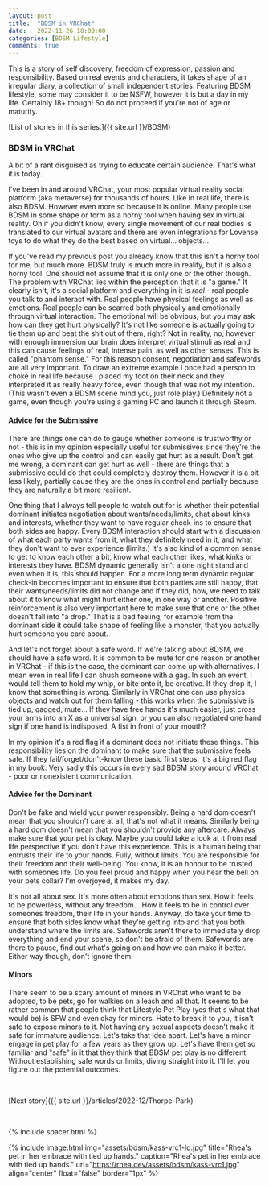```yaml
---
layout: post
title:  "BDSM in VRChat"
date:   2022-11-26 18:00:00
categories: [BDSM Lifestyle]
comments: true
---
```

This is a story of self discovery, freedom of expression, passion and responsibility. Based on real events and characters, it takes shape of an irregular diary, a collection of small independent stories. Featuring BDSM lifestyle, some may consider it to be NSFW, however it is but a day in my life. Certainly 18+ though! So do not proceed if you're not of age or maturity.

[List of stories in this series.]({{ site.url }}/BDSM)

<!--more-->

### BDSM in VRChat

A bit of a rant disguised as trying to educate certain audience. That's what it is today.

I've been in and around VRChat, your most popular virtual reality social platform (aka metaverse) for thousands of hours. Like in real life, there is also BDSM. However even more so because it is online. Many people use BDSM in some shape or form as a horny tool when having sex in virtual reality. Oh if you didn't know, every single movement of our real bodies is translated to our virtual avatars and there are even integrations for Lovense toys to do what they do the best based on virtual... objects...

If you've read my previous post you already know that this isn't a horny tool for me, but much more. BDSM truly is much more in reality, but it is also a horny tool. One should not assume that it is only one or the other though. The problem with VRChat lies within the perception that it is "a game." It clearly isn't, it's a social platform and everything in it is _real_ - real people you talk to and interact with. Real people have physical feelings as well as emotions. Real people can be scarred both physically and emotionally through virtual interaction. The emotional will be obvious, but you may ask how can they get hurt physically? It's not like someone is actually going to tie them up and beat the shit out of them, right? Not in reality, no, however with enough immersion our brain does interpret virtual stimuli as real and this can cause feelings of real, intense pain, as well as other senses. This is called "phantom sense." For this reason consent, negotiation and safewords are all very important. To draw an extreme example I once had a person to choke in real life because I placed my foot on their neck and they interpreted it as really heavy force, even though that was not my intention. (This wasn't even a BDSM scene mind you, just role play.) Definitely not a game, even though you're using a gaming PC and launch it through Steam.

#### Advice for the Submissive

There are things one can do to gauge whether someone is trustworthy or not - this is in my opinion especially useful for submissives since they're the ones who give up the control and can easily get hurt as a result. Don't get me wrong, a dominant can get hurt as well - there are things that a submissive could do that could completely destroy them. However it is a bit less likely, partially cause they are the ones in control and partially because they are naturally a bit more resilient.

One thing that I always tell people to watch out for is whether their potential dominant initiates negotiation about wants/needs/limits, chat about kinks and interests, whether they want to have regular check-ins to ensure that both sides are happy. Every BDSM interaction should start with a discussion of what each party wants from it, what they definitely need in it, and what they don't want to ever experience (limits.) It's also kind of a common sense to get to know each other a bit, know what each other likes, what kinks or interests they have. BDSM dynamic generally isn't a one night stand and even when it is, this should happen. For a more long term dynamic regular check-in becomes important to ensure that both parties are still happy, that their wants/needs/limits did not change and if they did, how, we need to talk about it to know what might hurt either one, in one way or another. Positive reinforcement is also very important here to make sure that one or the other doesn't fall into "a drop." That is a bad feeling, for example from the dominant side it could take shape of feeling like a monster, that you actually hurt someone you care about.

And let's not forget about a safe word. If we're talking about BDSM, we should have a safe word. It is common to be mute for one reason or another in VRChat - if this is the case, the dominant can come up with alternatives. I mean even in real life I can shush someone with a gag. In such an event, I would tell them to hold my whip, or bite onto it, be creative. If they drop it, I know that something is wrong. Similarly in VRChat one can use physics objects and watch out for them falling - this works when the submissive is tied up, gagged, mute... If they have free hands it's much easier, just cross your arms into an X as a universal sign, or you can also negotiated one hand sign if one hand is indisposed. A fist in front of your mouth?

In my opinion it's a red flag if a dominant does not initiate these things. This responsibility lies on the dominant to make sure that the submissive feels safe. If they fail/forget/don't-know these basic first steps, it's a big red flag in my book. Very sadly this occurs in every sad BDSM story around VRChat - poor or nonexistent communication.

#### Advice for the Dominant

Don't be fake and wield your power responsibly. Being a hard dom doesn't mean that you shouldn't care at all, that's not what it means. Similarly being a hard dom doesn't mean that you shouldn't provide any aftercare. Always make sure that your pet is okay. Maybe you could take a look at it from real life perspective if you don't have this experience. This is a human being that entrusts their life to your hands. Fully, without limits. You are responsible for their freedom and their well-being. You know, it is an honour to be trusted with someones life. Do you feel proud and happy when you hear the bell on your pets collar? I'm overjoyed, it makes my day.

It's not all about sex. It's more often about emotions than sex. How it feels to be powerless, without any freedom... How it feels to be in control over someones freedom, their life in your hands. Anyway, do take your time to ensure that both sides know what they're getting into and that you both understand where the limits are. Safewords aren't there to immediately drop everything and end your scene, so don't be afraid of them. Safewords are there to pause, find out what's going on and how we can make it better. Either way though, don't ignore them.

#### Minors

There seem to be a scary amount of minors in VRChat who want to be adopted, to be pets, go for walkies on a leash and all that. It seems to be rather common that people think that Lifestyle Pet Play (yes that's what that would be) is SFW and even okay for minors. Hate to break it to you, it isn't safe to expose minors to it. Not having any sexual aspects doesn't make it safe for immature audience. Let's take that idea apart. Let's have a minor engage in pet play for a few years as they grow up. Let's have them get so familiar and "safe" in it that they think that BDSM pet play is no different. Without establishing safe words or limits, diving straight into it. I'll let you figure out the potential outcomes.

&nbsp;

[Next story]({{ site.url }}/articles/2022-12/Thorpe-Park)

&nbsp;

{% include spacer.html %}

{% include image.html
  img="assets/bdsm/kass-vrc1-lq.jpg"
  title="Rhea's pet in her embrace with tied up hands."
  caption="Rhea's pet in her embrace with tied up hands."
  url="https://rhea.dev/assets/bdsm/kass-vrc1.jpg"
  align="center"
  float="false"
  border="1px"
%}

